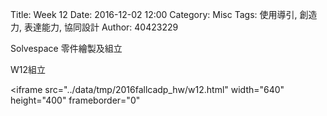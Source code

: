 Title: Week 12
Date: 2016-12-02 12:00
Category: Misc
Tags: 使用導引, 創造力, 表達能力, 協同設計
Author: 40423229

<p>Solvespace 零件繪製及組立<p>

<p>W12組立<p>

<a><iframe src="../data/tmp/2016fallcadp_hw/w12.html" width="640" height="400" frameborder="0" </iframe><a>